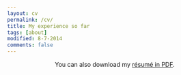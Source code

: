```yaml
---
layout: cv
permalink: /cv/
title: My experience so far
tags: [about]
modified: 8-7-2014
comments: false
---
```


<p style="text-align: center;">You can also download my <a href="https://drive.google.com/file/d/1d3T9ZNjfQ--5oNS3crllpv2ogAy8IbYr/view?usp=sharing" target="_blank">résumé in PDF</a>.</p>

